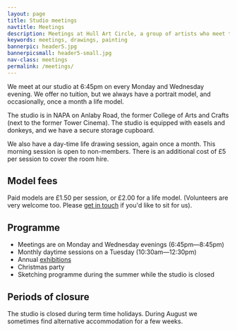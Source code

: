 ```yaml
---
layout: page
title: Studio meetings
navtitle: Meetings
description: Meetings at Hull Art Circle, a group of artists who meet twice weekly.
keywords: meetings, drawings, painting
bannerpic: header5.jpg
bannerpicsmall: header5-small.jpg
nav-class: meetings
permalink: /meetings/
---
```


We meet at our studio at 6:45pm on every Monday and Wednesday evening. We offer no tuition, but we always have a portrait model, and occasionally, once a month a life model.

The studio is in NAPA on Anlaby Road, the former College of Arts and Crafts (next to the former Tower Cinema). The studio is equipped with easels and donkeys, and we have a secure storage cupboard.

We also have a day-time life drawing session, again once a month. This morning session is open to non-members. There is an additional cost of £5 per session to cover the room hire.

## Model fees

Paid models are £1.50 per session, or £2.00 for a life model. (Volunteers are very welcome too. Please [get in touch](/contact/) if you'd like to sit for us).

## Programme

* Meetings are on Monday and Wednesday evenings (6:45pm—8:45pm)
* Monthly daytime sessions on a Tuesday (10:30am—12:30pm)
* Annual [exhibitions](/exhibitions/)
* Christmas party
* Sketching programme during the summer while the studio is closed

## Periods of closure

The studio is closed during term time holidays. During August we sometimes find alternative accommodation for a few weeks.